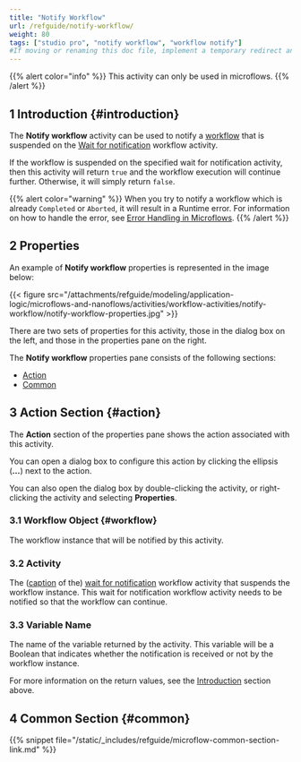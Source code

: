 ```yaml
---
title: "Notify Workflow"
url: /refguide/notify-workflow/
weight: 80
tags: ["studio pro", "notify workflow", "workflow notify"]
#If moving or renaming this doc file, implement a temporary redirect and let the respective team know they should update the URL in the product. See Mapping to Products for more details.
---
```


{{% alert color="info" %}}
This activity can only be used in microflows.
{{% /alert %}}

## 1 Introduction {#introduction}

The **Notify workflow** activity can be used to notify a [workflow](/refguide/workflows/) that is suspended on the [Wait for notification](/refguide/wait-for-notification/) workflow activity.

If the workflow is suspended on the specified wait for notification activity, then this activity will return `true` and the workflow execution will continue further. Otherwise, it will simply return `false`.

{{% alert color="warning" %}}
When you try to notify a workflow which is already `Completed` or `Aborted`, it will result in a Runtime error. For information on how to handle the error, see [Error Handling in Microflows](/refguide/error-handling-in-microflows/).
{{% /alert %}}

## 2 Properties

An example of **Notify workflow** properties is represented in the image below:

{{< figure src="/attachments/refguide/modeling/application-logic/microflows-and-nanoflows/activities/workflow-activities/notify-workflow/notify-workflow-properties.jpg" >}}

There are two sets of properties for this activity, those in the dialog box on the left, and those in the properties pane on the right.

The **Notify workflow** properties pane consists of the following sections:

* [Action](#action)
* [Common](#common)

## 3 Action Section {#action}

The **Action** section of the properties pane shows the action associated with this activity.

You can open a dialog box to configure this action by clicking the ellipsis (**…**) next to the action.

You can also open the dialog box by double-clicking the activity, or right-clicking the activity and selecting **Properties**.

### 3.1 Workflow Object {#workflow}

The workflow instance that will be notified by this activity.

### 3.2 Activity

The ([caption](/refguide/wait-for-notification/#general) of the) [wait for notification](/refguide/wait-for-notification/) workflow activity that suspends the workflow instance. This wait for notification workflow activity needs to be notified so that the workflow can continue.

### 3.3 Variable Name

The name of the variable returned by the activity. This variable will be a Boolean that indicates whether the notification is received or not by the workflow instance.

For more information on the return values, see the [Introduction](#introduction) section above.

## 4 Common Section {#common}

{{% snippet file="/static/_includes/refguide/microflow-common-section-link.md" %}}
